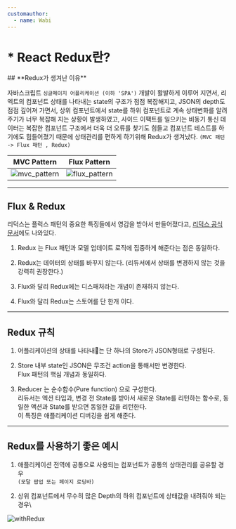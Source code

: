 ```yaml
---
customauthor:
  - name: Wabi
---
```

# * React Redux란?
<Author/>
## **Redux가 생겨난 이유**

자바스크립트 `싱글페이지 어플리케이션 (이하 'SPA')` 개발이 활발하게 이루어 지면서, 리엑트의 컴포넌트 상태를 나타내는 state의 구조가 점점 복잡해지고, JSON의 depth도 점점 깊어져 가면서, 상위 컴포넌트에서 state를 하위 컴포넌트로 계속 상태변화를 알려주기가 너무 복잡해 지는 상황이 발생하였고, 사이드 이팩트를 일으키는 비동기 통신 데이터는 복잡한 컴포넌트 구조에서 더욱 더 오류를 찾기도 힘들고 컴포넌트 테스트를 하기에도 힘들어졌기 때문에 상태관리를 편하게 하기위해 Redux가 생겨났다. `(MVC 패턴 -> Flux 패턴 , Redux)`

|MVC Pattern|Flux Pattern|
|:---:|:---:|
|<img :src="$withBase('/react-redux/mvc_pattern.png')" alt="mvc_pattern" />|<img :src="$withBase('/react-redux/flux_pattern.png')" alt="flux_pattern" />|
---
## **Flux & Redux**

리덕스는 플럭스 패턴의 중요한 특징들에서 영감을 받아서 만들어졌다고, [리덕스 공식 문서](https://lunit.gitbook.io/redux-in-korean/introduction/priorart)에도 나와있다.

1. Redux 는 Flux 패턴과 모델 업데이트 로직에 집중하게 해준다는 점은 동일하다.

2. Redux는 데이터의 상태를 바꾸지 않는다. (리듀서에서 상태를 변경하지 않는 것을 강력히 권장한다.)

3. Flux와 달리 Redux에는 디스패처라는 개념이 존재하지 않는다.

4. Flux와 달리 Redux는 스토어를 단 한개 이다.
---

## **Redux 규칙**

1. 어플리케이션의 상태를 나타내는 단 하나의 Store가 JSON형태로 구성된다.

2. Store 내부 state인 JSON은 무조건 action을 통해서만 변경한다.\
Flux 패턴의 핵심 개념과 동일하다.

3. Reducer 는 순수함수(Pure function) 으로 구성한다.\
리듀서는 엑션 타입과, 변경 전 State를 받아서 새로운 State를 리턴하는 함수로, 동일한 액션과 State를 받으면 동일한 값을 리턴한다.\
이 특징은 애플리케이션 디버깅을 쉽게 해준다.

---

## **Redux를 사용하기 좋은 예시**

1. 애플리케이션 전역에 공통으로 사용되는 컴포넌트가 공통의 상태관리를 공유할 경우\
`(모달 팝업 또는 페이지 로딩바)`

2. 상위 컴포넌트에서 무수히 많은 Depth의 하위 컴포넌트에 상태값을 내려줘야 되는경우\
<img :src="$withBase('/react-redux/withRedux.png')" alt="withRedux" />